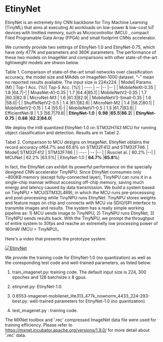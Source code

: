 # EtinyNet

EtinyNet is an extremely tiny CNN backbone for Tiny Machine Learning (TinyML) that aims at executing AI workloads on low-power & low-cost IoT devices with limitted memory, such as Microcontrollor (MCU) , compact Filed Programable Gata Array (FPGA) and small footprint CNNs accelerator. 

We currently provide two settings of EtinyNet-1.0 and EtinyNet-0.75, which have only 477K and parameters and 360K parameters. The performance of these two models on ImageNet and comparisons with other state-of-the-art lightweight models are shwon below.

Table 1. Comparison of state-of-the-art small networks over classification accuracy, the model size and MAdds on ImageNet-1000 dataset. “-” mean no reported results available. The input size is 224x224.
| Model| Params.(M) |  Top-1 Acc. (%)| Top-5 Acc. (%)|
| ---- | -- |-- |-- |
| MobileNeXt-0.35 | 1.8 |64.7|-|
| MnasNet-A1-0.35 | 1.7 |64.4|85.1|
| MobileNetV2-0.35 | 1.7 |60.3|82.9
| MicroNet-M3 | 1.6 |61.3|82.9|
| MobileNetV3-Small-0.35 | 1.6 |58.0|-|
| ShuffleNetV2-0.5 | 1.4 |61.1|82.6|
| MicroNet-M2 | 1.4 |58.2|80.1|
| MobileNetV2-0.15 | 1.4 |55.1|-|
| MobileNetV1-0.5 | 1.3 |61.7|83.6|
| EfficientNet-B | 1.3 |56.7|79.8|
| **EtinyNet-1.0** | **0.98** |**65.5**|**86.2**|
| **EtinyNet-0.75** | **0.68** |**62.2**|**84.0**|



We deploy the int8 quantized EtinyNet-1.0 on STM32H743 MCU for running object classification and detection. Results are in Tabel 2.

Tabel 2. Comparison to MCU designs on ImageNet. EtinyNet obtains the record accuracy of64.7% and 65.8% on STM32F412 and STM32F746.
| Model| STM32F412 |  STM32F746 |
| ---- | -- |-- |
| Rusciet al.  | 60.2% |--|
| MCUNet       | 62.2% |63.5%|
| EtinyNet-1.0 | **64.7%** |**65.8%**|

In fact, the EtinyNet can exhibit its powerful performance on the specially designed CNN accelerator TinyNPU. Since EtinyNet comsumes only ~800KB memory (except fully-connected layer), TinyNPU can runs it in a single-chip mannar without accessing off-chip memory, saving much energy and latency caused by data transmission. We build a system based on TinyNPU + MCU(STM32L4R9), in which the MCU runs pre-processsing and post-processing while TinyNPU runs EtinyNet. TinyNPU stores weights and feature maps on chip and connects with MCU via SDIO/SPI interface to transmite images and results. The system has a really simple working pipeline as: 1) MCU sends image to TinyNPU, 2) TinyNPU runs EtinyNet, 3) TinyNPU sends results back. With the TinyNPU, we prompt the throughput of entire system to 30fps and reache an extremelly low processing power of 160mW (MCU + TinyNPU)。

Here's a video that presents the prototype system.

[![EtinyNet](https://i9.ytimg.com/vi/mIZPxtJ-9EY/mq3.jpg?sqp=COju4ZAG&rs=AOn4CLDglN9ujGc3h1syZAd-s9PNYzD9-Q)](https://www.youtube.com/watch?v=mIZPxtJ-9EY)


We provide the training code for EtinyNet-1.0 (no quantization) as well as the coresponding test code and well-trained parameters, as listed below:

1) train_imagenet.py: training code. The default input size is 224, 300 epoches and  128 batchsize x 8 gpus.

2) etinynet.py: EtinyNet-1.0.

3) 0.6553-imagenet-mobilenet_lite313_477k_nownorm_4433_224-293-best.py: well-trained parameters for EtinyNet-1.0 (no quantization)

4) test_imagenet.py : training code.

The MXNet toolbox and '.rec' compressed ImageNet data file were used for training efficiency. Please refer to https://mxnet.incubator.apache.org/versions/1.9.0/ for more detail about '.rec' data.


